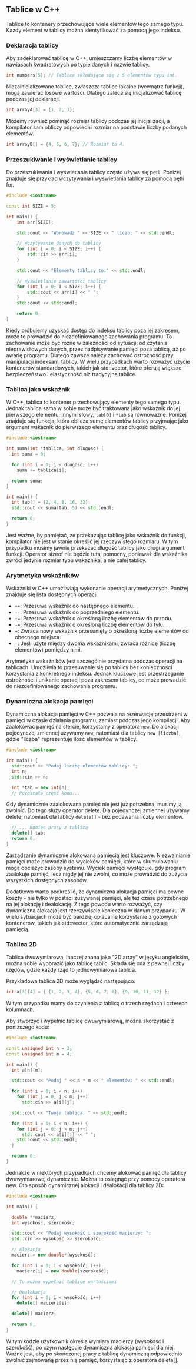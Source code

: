 ## Tablice w C++

Tablice to kontenery przechowujące wiele elementów tego samego typu. Każdy element w tablicy można identyfikować za pomocą jego indeksu.

### Deklaracja tablicy

Aby zadeklarować tablicę w C++, umieszczamy liczbę elementów w nawiasach kwadratowych po typie danych i nazwie tablicy.

```c++
int numbers[5]; // Tablica składająca się z 5 elementów typu int.
```

Niezainicjalizowane tablice, zwłaszcza tablice lokalne (wewnątrz funkcji), mogą zawierać losowe wartości. Dlatego zaleca się inicjalizować tablicę podczas jej deklaracji.

```c++
int arrayA[3] = {1, 2, 3};
```

Możemy również pominąć rozmiar tablicy podczas jej inicjalizacji, a kompilator sam obliczy odpowiedni rozmiar na podstawie liczby podanych elementów.

```c++
int arrayB[] = {4, 5, 6, 7}; // Rozmiar to 4.
```

### Przeszukiwanie i wyświetlanie tablicy

Do przeszukiwania i wyświetlania tablicy często używa się pętli. Poniżej znajduje się przykład wczytywania i wyświetlania tablicy za pomocą pętli for.

```c++
#include <iostream>

const int SIZE = 5;

int main() {
    int arr[SIZE];

    std::cout << "Wprowadź " << SIZE << " liczb: " << std::endl;

    // Wczytywanie danych do tablicy
    for (int i = 0; i < SIZE; i++) {
        std::cin >> arr[i];
    }

    std::cout << "Elementy tablicy to:" << std::endl;

    // Wyświetlanie zawartości tablicy
    for (int i = 0; i < SIZE; i++) {
        std::cout << arr[i] << " ";
    }
    std::cout << std::endl;

    return 0;
}
```

Kiedy próbujemy uzyskać dostęp do indeksu tablicy poza jej zakresem, może to prowadzić do niezdefiniowanego zachowania programu. To zachowanie może być różne w zależności od sytuacji: od czytania nieprawidłowych danych, przez nadpisywanie pamięci poza tablicą, aż po awarię programu. Dlatego zawsze należy zachować ostrożność przy manipulacji indeksami tablicy. W wielu przypadkach warto rozważyć użycie kontenerów standardowych, takich jak std::vector, które oferują większe bezpieczeństwo i elastyczność niż tradycyjne tablice.

### Tablica jako wskaźnik

W C++, tablica to kontener przechowujący elementy tego samego typu. Jednak tablica sama w sobie może być traktowana jako wskaźnik do jej pierwszego elementu. Innymi słowy, `tab[0]` i `*tab` są równoważne. Poniżej znajduje się funkcja, która oblicza sumę elementów tablicy przyjmując jako argument wskaźnik do pierwszego elementu oraz długość tablicy.

```c++
#include <iostream>

int suma(int *tablica, int dlugosc) {
  int suma = 0;

  for (int i = 0; i < dlugosc; i++)
    suma += tablica[i];

  return suma;
}

int main() {
  int tab[] = {2, 4, 8, 16, 32};
  std::cout << suma(tab, 5) << std::endl;

  return 0;
}
```

Jest ważne, by pamiętać, że przekazując tablicę jako wskaźnik do funkcji, kompilator nie jest w stanie określić jej rzeczywistego rozmiaru. W tym przypadku musimy jawnie przekazać długość tablicy jako drugi argument funkcji. Operator sizeof nie będzie tutaj pomocny, ponieważ dla wskaźnika zwróci jedynie rozmiar typu wskaźnika, a nie całej tablicy.

### Arytmetyka wskaźników

Wskaźniki w C++ umożliwiają wykonanie operacji arytmetycznych. Poniżej znajduje się lista dostępnych operacji:

- `++`: Przesuwa wskaźnik do następnego elementu.
- `--`: Przesuwa wskaźnik do poprzedniego elementu.
- `+=`: Przesuwa wskaźnik o określoną liczbę elementów do przodu.
- `-=`: Przesuwa wskaźnik o określoną liczbę elementów do tyłu.
- `+`: Zwraca nowy wskaźnik przesunięty o określoną liczbę elementów od obecnego miejsca.
-  `-`: Jeśli użyte między dwoma wskaźnikami, zwraca różnicę (liczbę elementów) pomiędzy nimi.

Arytmetyka wskaźników jest szczególnie przydatna podczas operacji na tablicach. Umożliwia to przesuwanie się po tablicy bez konieczności korzystania z konkretnego indeksu. Jednak kluczowe jest przestrzeganie ostrożności i unikanie operacji poza zakresem tablicy, co może prowadzić do niezdefiniowanego zachowania programu.

### Dynamiczna alokacja pamięci

Dynamiczna alokacja pamięci w C++ pozwala na rezerwację przestrzeni w pamięci w czasie działania programu, zamiast podczas jego kompilacji. Aby zaalokować pamięć na stercie, korzystamy z operatora `new`. Do alokacji pojedynczej zmiennej używamy `new`, natomiast dla tablicy `new [liczba]`, gdzie "liczba" reprezentuje ilość elementów w tablicy.

```c++
#include <iostream>

int main() {
  std::cout << "Podaj liczbę elementów tablicy: ";
  int n;
  std::cin >> n;

  int *tab = new int[n];
  // Pozostała część kodu...
```

Gdy dynamicznie zaalokowana pamięć nie jest już potrzebna, musimy ją zwolnić. Do tego służy operator delete. Dla pojedynczej zmiennej używamy delete, natomiast dla tablicy `delete[]` - bez podawania liczby elementów.

```c++
  // ... Koniec pracy z tablicą
  delete[] tab;
  return 0;
}
```

Zarządzanie dynamicznie alokowaną pamięcią jest kluczowe. Niezwalnianie pamięci może prowadzić do wycieków pamięci, które w skumulowaniu mogą obciążyć zasoby systemu. Wyciek pamięci występuje, gdy program zaalokuje pamięć, lecz nigdy jej nie zwolni, co może prowadzić do zużycia wszystkich dostępnych zasobów.

Dodatkowo warto podkreślić, że dynamiczna alokacja pamięci ma pewne koszty - nie tylko w postaci zużywanej pamięci, ale też czasu potrzebnego na jej alokację i dealokację. Z tego powodu warto rozważyć, czy dynamiczna alokacja jest rzeczywiście konieczna w danym przypadku. W wielu sytuacjach może być bardziej opłacalne korzystanie z gotowych kontenerów, takich jak std::vector, które automatycznie zarządzają pamięcią.

### Tablica 2D

Tablica dwuwymiarowa, inaczej znana jako "2D array" w języku angielskim, można sobie wyobrazić jako tablicę tablic. Składa się ona z pewnej liczby rzędów, gdzie każdy rząd to jednowymiarowa tablica.

Przykładowa tablica 2D może wyglądać następująco:

```c++
int a[3][4] = { {1, 2, 3, 4}, {5, 6, 7, 8}, {9, 10, 11, 12} };
```

W tym przypadku mamy do czynienia z tablicą o trzech rzędach i czterech kolumnach.

Aby stworzyć i wypełnić tablicę dwuwymiarową, można skorzystać z poniższego kodu:

```c++
#include <iostream>

const unsigned int n = 3;
const unsigned int m = 4;

int main() {
  int a[n][m];

  std::cout << "Podaj " << n * m << " elementów: " << std::endl;

  for (int i = 0; i < n; i++)
    for (int j = 0; j < m; j++)
      std::cin >> a[i][j];

  std::cout << "Twoja tablica: " << std::endl;

  for (int i = 0; i < n; i++) {
    for (int j = 0; j < m; j++)
      std::cout << a[i][j] << " ";
    std::cout << std::endl;
  }

  return 0;
}
```

Jednakże w niektórych przypadkach chcemy alokować pamięć dla tablicy dwuwymiarowej dynamicznie. Można to osiągnąć przy pomocy operatora new. Oto sposób dynamicznej alokacji i dealokacji dla tablicy 2D:

```c++
#include <iostream>

int main() {

  double **macierz;
  int wysokość, szerokość;

  std::cout << "Podaj wysokość i szerokość macierzy: ";
  std::cin >> wysokość >> szerokość;

  // Alokacja
  macierz = new double*[wysokość];

  for (int i = 0; i < wysokość; i++)
    macierz[i] = new double[szerokość];

  // Tu można wypełnić tablicę wartościami

  // Dealokacja
  for (int i = 0; i < wysokość; i++)
    delete[] macierz[i];

  delete[] macierz;

  return 0;
}
```

W tym kodzie użytkownik określa wymiary macierzy (wysokość i szerokość), po czym następuje dynamiczna alokacja pamięci dla niej. Ważne jest, aby po skończonej pracy z tablicą dynamiczną odpowiednio zwolnić zajmowaną przez nią pamięć, korzystając z operatora delete[].
